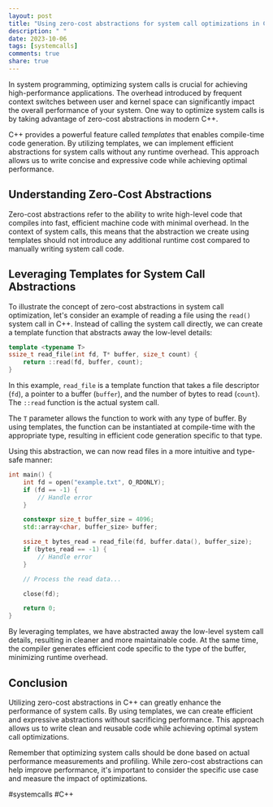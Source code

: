 ```yaml
---
layout: post
title: "Using zero-cost abstractions for system call optimizations in C++"
description: " "
date: 2023-10-06
tags: [systemcalls]
comments: true
share: true
---
```


In system programming, optimizing system calls is crucial for achieving high-performance applications. The overhead introduced by frequent context switches between user and kernel space can significantly impact the overall performance of your system. One way to optimize system calls is by taking advantage of zero-cost abstractions in modern C++.

C++ provides a powerful feature called *templates* that enables compile-time code generation. By utilizing templates, we can implement efficient abstractions for system calls without any runtime overhead. This approach allows us to write concise and expressive code while achieving optimal performance.

## Understanding Zero-Cost Abstractions

Zero-cost abstractions refer to the ability to write high-level code that compiles into fast, efficient machine code with minimal overhead. In the context of system calls, this means that the abstraction we create using templates should not introduce any additional runtime cost compared to manually writing system call code.

## Leveraging Templates for System Call Abstractions

To illustrate the concept of zero-cost abstractions in system call optimization, let's consider an example of reading a file using the `read()` system call in C++. Instead of calling the system call directly, we can create a template function that abstracts away the low-level details:

```cpp
template <typename T>
ssize_t read_file(int fd, T* buffer, size_t count) {
    return ::read(fd, buffer, count);
}
```

In this example, `read_file` is a template function that takes a file descriptor (`fd`), a pointer to a buffer (`buffer`), and the number of bytes to read (`count`). The `::read` function is the actual system call.

The `T` parameter allows the function to work with any type of buffer. By using templates, the function can be instantiated at compile-time with the appropriate type, resulting in efficient code generation specific to that type.

Using this abstraction, we can now read files in a more intuitive and type-safe manner:

```cpp
int main() {
    int fd = open("example.txt", O_RDONLY);
    if (fd == -1) {
        // Handle error
    }

    constexpr size_t buffer_size = 4096;
    std::array<char, buffer_size> buffer;

    ssize_t bytes_read = read_file(fd, buffer.data(), buffer_size);
    if (bytes_read == -1) {
        // Handle error
    }

    // Process the read data...

    close(fd);

    return 0;
}
```

By leveraging templates, we have abstracted away the low-level system call details, resulting in cleaner and more maintainable code. At the same time, the compiler generates efficient code specific to the type of the buffer, minimizing runtime overhead.

## Conclusion

Utilizing zero-cost abstractions in C++ can greatly enhance the performance of system calls. By using templates, we can create efficient and expressive abstractions without sacrificing performance. This approach allows us to write clean and reusable code while achieving optimal system call optimizations.

Remember that optimizing system calls should be done based on actual performance measurements and profiling. While zero-cost abstractions can help improve performance, it's important to consider the specific use case and measure the impact of optimizations.

#systemcalls #C++
